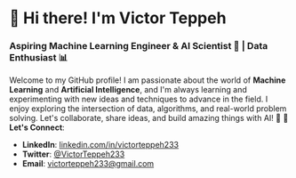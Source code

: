 # 👋 Hi there! I'm Victor Teppeh

### Aspiring Machine Learning Engineer & AI Scientist 🤖 | Data Enthusiast 📊

Welcome to my GitHub profile! I am passionate about the world of **Machine Learning** and **Artificial Intelligence**, and I'm always learning and experimenting with new ideas and techniques to advance in the field. I enjoy exploring the intersection of data, algorithms, and real-world problem solving.
Let's collaborate, share ideas, and build amazing things with AI! 🚀
💬 **Let's Connect**:
- **LinkedIn**: [linkedin.com/in/victorteppeh233](https://linkedin.com/in/VictorTeppeh233)
- **Twitter**: [@VictorTeppeh233](https://twitter.com/VictorTeppeh233)
- **Email**: victorteppeh233@gmail.com
